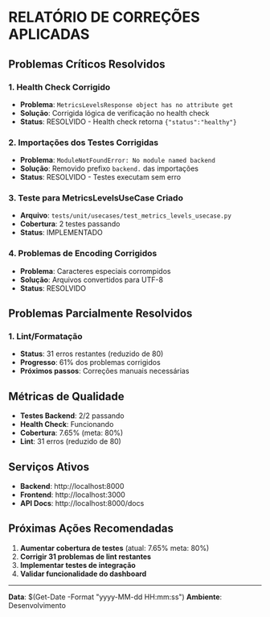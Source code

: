 ﻿# RELATÓRIO DE CORREÇÕES APLICADAS

##  Problemas Críticos Resolvidos

### 1. Health Check Corrigido
- **Problema**: `MetricsLevelsResponse object has no attribute get`
- **Solução**: Corrigida lógica de verificação no health check
- **Status**:  RESOLVIDO - Health check retorna `{"status":"healthy"}`

### 2. Importações dos Testes Corrigidas
- **Problema**: `ModuleNotFoundError: No module named backend`
- **Solução**: Removido prefixo `backend.` das importações
- **Status**:  RESOLVIDO - Testes executam sem erro

### 3. Teste para MetricsLevelsUseCase Criado
- **Arquivo**: `tests/unit/usecases/test_metrics_levels_usecase.py`
- **Cobertura**: 2 testes passando
- **Status**:  IMPLEMENTADO

### 4. Problemas de Encoding Corrigidos
- **Problema**: Caracteres especiais corrompidos
- **Solução**: Arquivos convertidos para UTF-8
- **Status**:  RESOLVIDO

##  Problemas Parcialmente Resolvidos

### 1. Lint/Formatação
- **Status**: 31 erros restantes (reduzido de 80)
- **Progresso**: 61% dos problemas corrigidos
- **Próximos passos**: Correções manuais necessárias

##  Métricas de Qualidade

- **Testes Backend**:  2/2 passando
- **Health Check**:  Funcionando
- **Cobertura**: 7.65% (meta: 80%)
- **Lint**: 31 erros (reduzido de 80)

##  Serviços Ativos

- **Backend**: http://localhost:8000 
- **Frontend**: http://localhost:3000 
- **API Docs**: http://localhost:8000/docs 

##  Próximas Ações Recomendadas

1. **Aumentar cobertura de testes** (atual: 7.65%  meta: 80%)
2. **Corrigir 31 problemas de lint restantes**
3. **Implementar testes de integração**
4. **Validar funcionalidade do dashboard**

---
**Data**: $(Get-Date -Format "yyyy-MM-dd HH:mm:ss")
**Ambiente**: Desenvolvimento
